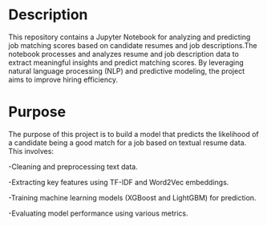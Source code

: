 

# Description

This repository contains a Jupyter Notebook for analyzing and predicting job matching scores based on candidate resumes and job descriptions.The notebook processes and analyzes resume and job description data to extract meaningful insights and predict matching scores. By leveraging natural language processing (NLP) and predictive modeling, the project aims to improve hiring efficiency.
# Purpose

The purpose of this project is to build a model that predicts the likelihood of a candidate being a good match for a job based on textual resume data. This involves:

-Cleaning and preprocessing text data.

-Extracting key features using TF-IDF and Word2Vec embeddings.

-Training machine learning models (XGBoost and LightGBM) for prediction.

-Evaluating model performance using various metrics.
